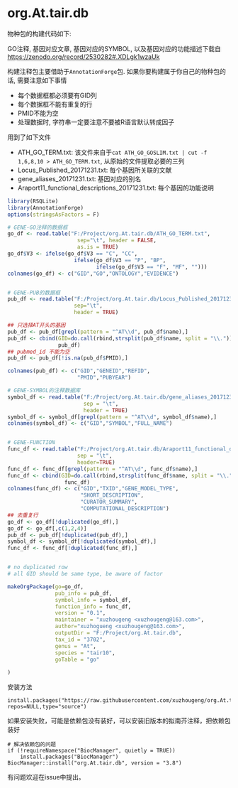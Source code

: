 # org.At.tair.db

物种包的构建代码如下:

GO注释, 基因对应文章, 基因对应的SYMBOL, 以及基因对应的功能描述下载自 <https://zenodo.org/record/2530282#.XDLgk1wzaUk>

构建注释包主要借助于`AnnotationForge`包. 如果你要构建属于你自己的物种包的话, 需要注意如下事情

- 每个数据框都必须要有GID列
- 每个数据框不能有重复的行
- PMID不能为空
- 处理数据时, 字符串一定要注意不要被R语言默认转成因子

用到了如下文件

- ATH_GO_TERM.txt: 该文件来自于`cat ATH_GO_GOSLIM.txt | cut -f 1,6,8,10 > ATH_GO_TERM.txt`, 从原始的文件提取必要的三列
- Locus_Published_20171231.txt: 每个基因所关联的文献
- gene_aliases_20171231.txt: 基因对应的别名
- Araport11_functional_descriptions_20171231.txt: 每个基因的功能说明

```r
library(RSQLite)
library(AnnotationForge)
options(stringsAsFactors = F)

# GENE-GO注释的数据框
go_df <- read.table("F:/Project/org.At.tair.db/ATH_GO_TERM.txt",
                      sep="\t", header = FALSE,
                      as.is = TRUE)
go_df$V3 <- ifelse(go_df$V3 == "C", "CC",
                     ifelse(go_df$V3 == "P", "BP",
                            ifelse(go_df$V3 == "F", "MF", "")))
colnames(go_df) <- c("GID","GO","ONTOLOGY","EVIDENCE")


# GENE-PUB的数据框
pub_df <- read.table("F:/Project/org.At.tair.db/Locus_Published_20171231.txt",
                     sep="\t",
                     header = TRUE)

## 只选择AT开头的基因
pub_df <- pub_df[grepl(pattern = "^AT\\d", pub_df$name),]
pub_df <- cbind(GID=do.call(rbind,strsplit(pub_df$name, split = "\\."))[,1],
                pub_df)
## pubmed_id 不能为空
pub_df <- pub_df[!is.na(pub_df$PMID),]

colnames(pub_df) <- c("GID","GENEID","REFID",
                      "PMID","PUBYEAR")

# GENE-SYMBOL的注释数据库
symbol_df <- read.table("F:/Project/org.At.tair.db/gene_aliases_20171231.txt",
                        sep = "\t",
                        header = TRUE)
symbol_df <- symbol_df[grepl(pattern = "^AT\\d", symbol_df$name),]
colnames(symbol_df) <- c("GID","SYMBOL","FULL_NAME")


# GENE-FUNCTION
func_df <- read.table("F:/Project/org.At.tair.db/Araport11_functional_descriptions_20171231.txt",
                      sep = "\t",
                      header=TRUE)
func_df <- func_df[grepl(pattern = "^AT\\d", func_df$name),]
func_df <- cbind(GID=do.call(rbind,strsplit(func_df$name, split = "\\."))[,1],
                  func_df)
colnames(func_df) <- c("GID","TXID","GENE_MODEL_TYPE",
                       "SHORT_DESCRIPTION",
                       "CURATOR_SUMMARY",
                       "COMPUTATIONAL_DESCRIPTION")
## 去重复行
go_df <- go_df[!duplicated(go_df),]
go_df <- go_df[,c(1,2,4)]
pub_df <- pub_df[!duplicated(pub_df),]
symbol_df <- symbol_df[!duplicated(symbol_df),]
func_df <- func_df[!duplicated(func_df),]


# no duplicated row
# all GID should be same type, be aware of factor

makeOrgPackage(go=go_df,
               pub_info = pub_df,
               symbol_info = symbol_df,
               function_info = func_df,
               version = "0.1",
               maintainer = "xuzhougeng <xuzhougeng@163.com>",
               author="xuzhogueng <xuzhougeng@163.com>",
               outputDir = "F:/Project/org.At.tair.db",
               tax_id = "3702",
               genus = "At",
               species = "tair10",
               goTable = "go"
  
)
```

安装方法

```{r}
install.packages("https://raw.githubusercontent.com/xuzhougeng/org.At.tair.db/master/org.Atair10.eg.db.tgz",
repos=NULL,type="source")
```

如果安装失败，可能是依赖包没有装好，可以安装旧版本的拟南芥注释，把依赖包装好

```{r}
# 解决依赖包的问题
if (!requireNamespace("BiocManager", quietly = TRUE))
    install.packages("BiocManager")
BiocManager::install("org.At.tair.db", version = "3.8")
```

有问题欢迎在issue中提出。
